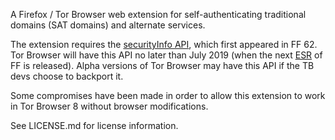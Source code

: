 A Firefox / Tor Browser web extension for self-authenticating traditional
domains (SAT domains) and alternate services.

The extension requires the [securityInfo API][], which first appeared in FF 62.
Tor Browser will have this API no later than July 2019 (when the next [ESR][]
of FF is released). Alpha versions of Tor Browser may have this API if the TB
devs choose to backport it.

Some compromises have been made in order to allow this extension to work in Tor
Browser 8 without browser modifications.

See LICENSE.md for license information.

[securityInfo API]: https://developer.mozilla.org/en-US/docs/Mozilla/Add-ons/WebExtensions/API/webRequest/getSecurityInfo
[ESR]: https://www.mozilla.org/en-US/firefox/organizations/
